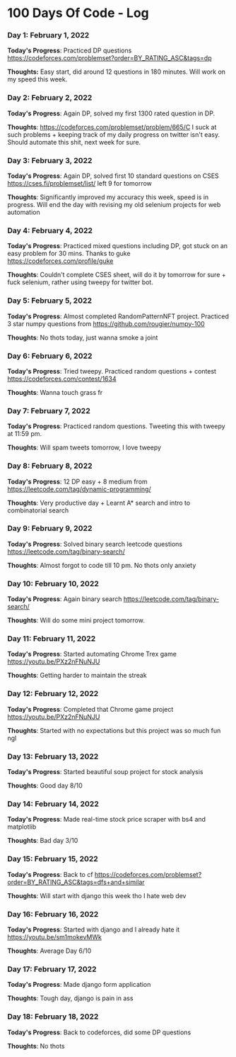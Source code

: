 # 100 Days Of Code - Log

### Day 1: February 1, 2022

**Today's Progress**: Practiced DP questions https://codeforces.com/problemset?order=BY_RATING_ASC&tags=dp

**Thoughts:** Easy start, did around 12 questions in 180 minutes. Will work on my speed this week.

### Day 2: February 2, 2022

**Today's Progress**: Again DP, solved my first 1300 rated question in DP. 

**Thoughts**: https://codeforces.com/problemset/problem/665/C I suck at such problems + keeping track of my daily progress on twitter isn't easy. Should automate this shit, next week for sure. 

### Day 3: February 3, 2022

**Today's Progress**: Again DP, solved first 10 standard questions on CSES https://cses.fi/problemset/list/ left 9 for tomorrow

**Thoughts**: Significantly improved my accuracy this week, speed is in progress. Will end the day with revising my old selenium projects for web automation 

### Day 4: February 4, 2022

**Today's Progress**: Practiced mixed questions including DP, got stuck on an easy problem for 30 mins. Thanks to guke https://codeforces.com/profile/guke

**Thoughts**: Couldn't complete CSES sheet, will do it by tomorrow for sure + fuck selenium, rather using tweepy for twitter bot. 

### Day 5: February 5, 2022

**Today's Progress**: Almost completed RandomPatternNFT project. Practiced 3 star numpy questions from https://github.com/rougier/numpy-100

**Thoughts**: No thots today, just wanna smoke a joint

### Day 6: February 6, 2022

**Today's Progress**: Tried tweepy. Practiced random questions + contest https://codeforces.com/contest/1634

**Thoughts**: Wanna touch grass fr

### Day 7: February 7, 2022

**Today's Progress**: Practiced random questions. Tweeting this with tweepy at 11:59 pm.

**Thoughts**: Will spam tweets tomorrow, I love tweepy 

### Day 8: February 8, 2022

**Today's Progress**: 12 DP easy + 8 medium from https://leetcode.com/tag/dynamic-programming/

**Thoughts**: Very productive day + Learnt A* search and intro to combinatorial search

### Day 9: February 9, 2022

**Today's Progress**: Solved binary search leetcode questions https://leetcode.com/tag/binary-search/

**Thoughts**: Almost forgot to code till 10 pm. No thots only anxiety

### Day 10: February 10, 2022

**Today's Progress**: Again binary search https://leetcode.com/tag/binary-search/

**Thoughts**: Will do some mini project tomorrow.

### Day 11: February 11, 2022

**Today's Progress**: Started automating Chrome Trex game https://youtu.be/PXz2nFNuNJU

**Thoughts**: Getting harder to maintain the streak

### Day 12: February 12, 2022

**Today's Progress**: Completed that Chrome game project https://youtu.be/PXz2nFNuNJU

**Thoughts**: Started with no expectations but this project was so much fun ngl

### Day 13: February 13, 2022

**Today's Progress**: Started beautiful soup project for stock analysis

**Thoughts**: Good day 8/10 

### Day 14: February 14, 2022

**Today's Progress**: Made real-time stock price scraper with bs4 and matplotlib

**Thoughts**: Bad day 3/10

### Day 15: February 15, 2022

**Today's Progress**: Back to cf https://codeforces.com/problemset?order=BY_RATING_ASC&tags=dfs+and+similar

**Thoughts**: Will start with django this week tho I hate web dev

### Day 16: February 16, 2022

**Today's Progress**: Started with django and I already hate it https://youtu.be/sm1mokevMWk

**Thoughts**: Average Day 6/10

### Day 17: February 17, 2022

**Today's Progress**: Made django form application

**Thoughts**: Tough day, django is pain in ass

### Day 18: February 18, 2022

**Today's Progress**: Back to codeforces, did some DP questions

**Thoughts**: No thots
